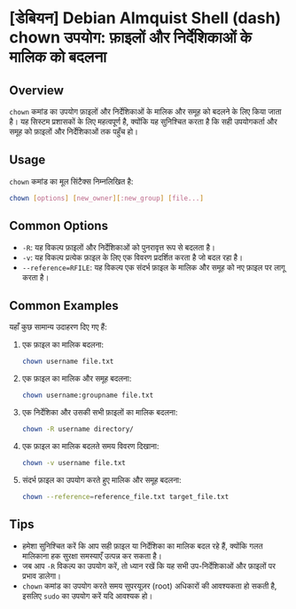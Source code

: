 # [डेबियन] Debian Almquist Shell (dash) chown उपयोग: फ़ाइलों और निर्देशिकाओं के मालिक को बदलना

## Overview
`chown` कमांड का उपयोग फ़ाइलों और निर्देशिकाओं के मालिक और समूह को बदलने के लिए किया जाता है। यह सिस्टम प्रशासकों के लिए महत्वपूर्ण है, क्योंकि यह सुनिश्चित करता है कि सही उपयोगकर्ता और समूह को फ़ाइलों और निर्देशिकाओं तक पहुँच हो।

## Usage
`chown` कमांड का मूल सिंटैक्स निम्नलिखित है:

```bash
chown [options] [new_owner][:new_group] [file...]
```

## Common Options
- `-R`: यह विकल्प फ़ाइलों और निर्देशिकाओं को पुनरावृत्त रूप से बदलता है।
- `-v`: यह विकल्प प्रत्येक फ़ाइल के लिए एक विवरण प्रदर्शित करता है जो बदल रहा है।
- `--reference=RFILE`: यह विकल्प एक संदर्भ फ़ाइल के मालिक और समूह को नए फ़ाइल पर लागू करता है।

## Common Examples
यहाँ कुछ सामान्य उदाहरण दिए गए हैं:

1. एक फ़ाइल का मालिक बदलना:
   ```bash
   chown username file.txt
   ```

2. एक फ़ाइल का मालिक और समूह बदलना:
   ```bash
   chown username:groupname file.txt
   ```

3. एक निर्देशिका और उसकी सभी फ़ाइलों का मालिक बदलना:
   ```bash
   chown -R username directory/
   ```

4. एक फ़ाइल का मालिक बदलते समय विवरण दिखाना:
   ```bash
   chown -v username file.txt
   ```

5. संदर्भ फ़ाइल का उपयोग करते हुए मालिक और समूह बदलना:
   ```bash
   chown --reference=reference_file.txt target_file.txt
   ```

## Tips
- हमेशा सुनिश्चित करें कि आप सही फ़ाइल या निर्देशिका का मालिक बदल रहे हैं, क्योंकि गलत मालिकाना हक सुरक्षा समस्याएँ उत्पन्न कर सकता है।
- जब आप `-R` विकल्प का उपयोग करें, तो ध्यान रखें कि यह सभी उप-निर्देशिकाओं और फ़ाइलों पर प्रभाव डालेगा।
- `chown` कमांड का उपयोग करते समय सुपरयूज़र (root) अधिकारों की आवश्यकता हो सकती है, इसलिए `sudo` का उपयोग करें यदि आवश्यक हो।